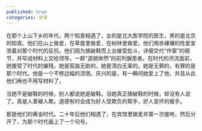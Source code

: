 ```yaml
---
published: true
categories: 文学
---
```

在那个上山下乡的年代，两个知青相遇了，女的是北大医学院的医生，男的是北京的知青。他们在山上做爱，在草屋里做爱，在树林里做爱。他们用赤裸裸的性爱宣泄着对那个时代的反抗。他们因为搞破鞋而上台接受批斗，详细交代“作案”的细节，并写成材料上交给领导。一群“道貌岸然”的前列腺患者。在时代的洪流面前，她接受了时代的摧残，她是孤独无助的，她是清白无辜的，她是无罪的，有罪的是那个时代。他是一个不修边幅的流氓。庆兴的是，有一瞬间她爱上了他，并且从此他们再也不用写材料了。

当她不是破鞋的时候，别人都说她是破鞋。当她真正搞破鞋的时候，却没有人说了。真是人善被人欺。道德有时会成为好人受欺负的帮手，好人变坏的推手。

那是他们的黄金时代。二十年后他们相遇了，在宾馆里做爱并第一次接吻，然后分开了，为那个时代画上了一个句号。